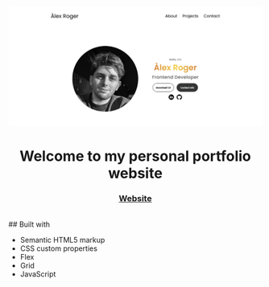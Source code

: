 ![Personal Portfolio website](https://github.com/alexrogerm/alexrogerm.github.io/blob/main/assets/Portfolio.png?raw=true)
<h1 align="center">Welcome to my personal portfolio website</h1>
<div align="center">
  <h3><a href="https://alexrogerm.github.io./" target="blank">Website<br></a></h3> 
</div>


<br>
## Built with 

- Semantic HTML5 markup
- CSS custom properties
- Flex
- Grid
- JavaScript
